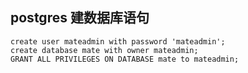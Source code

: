 ## postgres 建数据库语句

```postgresql
create user mateadmin with password 'mateadmin';
create database mate with owner mateadmin;
GRANT ALL PRIVILEGES ON DATABASE mate to mateadmin;
```

